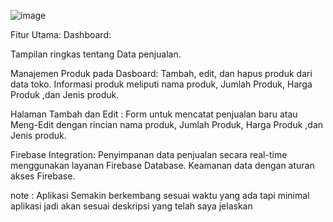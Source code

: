 ![image](https://github.com/MuhDavin213/App_TheElektronik/assets/114916198/7aa97c21-8f30-4af8-87ab-9158e9a7ebf8)


Fitur Utama:
Dashboard:

Tampilan ringkas tentang Data penjualan.

Manajemen Produk pada Dasboard:
Tambah, edit, dan hapus produk dari data toko.
Informasi produk meliputi nama produk, Jumlah Produk, Harga Produk ,dan Jenis produk.

Halaman Tambah dan Edit :
Form untuk mencatat penjualan baru atau Meng-Edit dengan rincian nama produk, Jumlah Produk, Harga Produk ,dan Jenis produk.

Firebase Integration:
Penyimpanan data penjualan secara real-time menggunakan layanan Firebase Database.
Keamanan data dengan aturan akses Firebase.

note : Aplikasi Semakin berkembang sesuai waktu yang ada tapi minimal aplikasi jadi akan sesuai deskripsi yang telah saya jelaskan 
